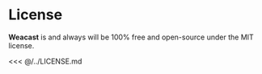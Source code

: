 # License

**Weacast** is and always will be 100% free and open-source under the MIT license.

<<< @/../LICENSE.md
